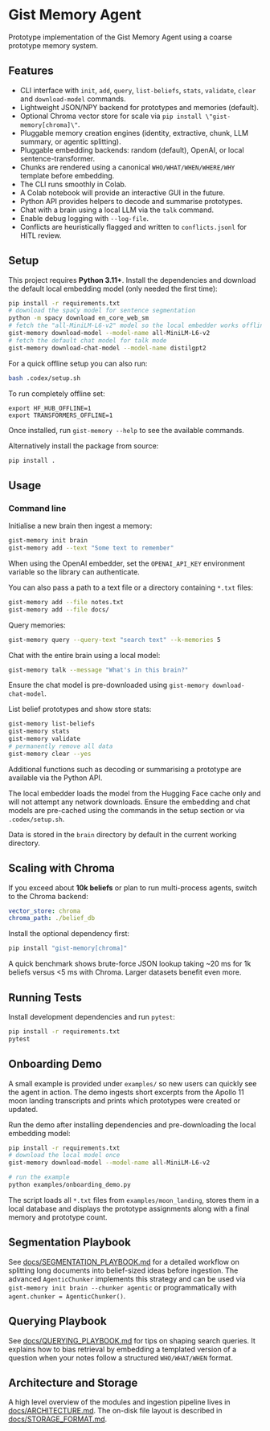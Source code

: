 # Gist Memory Agent

Prototype implementation of the Gist Memory Agent using a coarse prototype memory system.

## Features

- CLI interface with `init`, `add`, `query`, `list-beliefs`, `stats`,
  `validate`, `clear` and `download-model` commands.
- Lightweight JSON/NPY backend for prototypes and memories (default).
- Optional Chroma vector store for scale via ``pip install \"gist-memory[chroma]\"``.
- Pluggable memory creation engines (identity, extractive, chunk, LLM summary, or agentic splitting).
- Pluggable embedding backends: random (default), OpenAI, or local sentence-transformer.
- Chunks are rendered using a canonical ``WHO/WHAT/WHEN/WHERE/WHY`` template before embedding.
- The CLI runs smoothly in Colab.
- A Colab notebook will provide an interactive GUI in the future.
- Python API provides helpers to decode and summarise prototypes.
- Chat with a brain using a local LLM via the `talk` command.
- Enable debug logging with `--log-file`.
- Conflicts are heuristically flagged and written to `conflicts.jsonl` for
  HITL review.

## Setup

This project requires **Python 3.11+**.  Install the dependencies and download
the default local embedding model (only needed the first time):

```bash
pip install -r requirements.txt
# download the spaCy model for sentence segmentation
python -m spacy download en_core_web_sm
# fetch the "all-MiniLM-L6-v2" model so the local embedder works offline
gist-memory download-model --model-name all-MiniLM-L6-v2
# fetch the default chat model for talk mode
gist-memory download-chat-model --model-name distilgpt2
```

For a quick offline setup you can also run:

```bash
bash .codex/setup.sh
```


To run completely offline set:

```
export HF_HUB_OFFLINE=1
export TRANSFORMERS_OFFLINE=1
```
Once installed, run `gist-memory --help` to see the available commands.

Alternatively install the package from source:

```bash
pip install .
```

## Usage

### Command line

Initialise a new brain then ingest a memory:

```bash
gist-memory init brain
gist-memory add --text "Some text to remember"
```

When using the OpenAI embedder, set the ``OPENAI_API_KEY`` environment
variable so the library can authenticate.

You can also pass a path to a text file or a directory containing ``*.txt``
files:

```bash
gist-memory add --file notes.txt
gist-memory add --file docs/
```

Query memories:

```bash
gist-memory query --query-text "search text" --k-memories 5
```

Chat with the entire brain using a local model:

```bash
gist-memory talk --message "What's in this brain?"
```
Ensure the chat model is pre-downloaded using `gist-memory download-chat-model`.

List belief prototypes and show store stats:

```bash
gist-memory list-beliefs
gist-memory stats
gist-memory validate
# permanently remove all data
gist-memory clear --yes
```

Additional functions such as decoding or summarising a prototype are
available via the Python API.

The local embedder loads the model from the Hugging Face cache only and will not
attempt any network downloads. Ensure the embedding and chat models are
pre-cached using the commands in the setup section or via `.codex/setup.sh`.

Data is stored in the `brain` directory by default in the current working directory.

## Scaling with Chroma

If you exceed about **10k beliefs** or plan to run multi-process agents, switch to
the Chroma backend:

```yaml
vector_store: chroma
chroma_path: ./belief_db
```

Install the optional dependency first:

```bash
pip install "gist-memory[chroma]"
```

A quick benchmark shows brute-force JSON lookup taking ~20 ms for 1k beliefs
versus <5 ms with Chroma. Larger datasets benefit even more.

## Running Tests

Install development dependencies and run `pytest`:

```bash
pip install -r requirements.txt
pytest
```

## Onboarding Demo

A small example is provided under `examples/` so new users can quickly see the
agent in action.  The demo ingests short excerpts from the Apollo&nbsp;11 moon
landing transcripts and prints which prototypes were created or updated.

Run the demo after installing dependencies and pre-downloading the local
embedding model:

```bash
pip install -r requirements.txt
# download the local model once
gist-memory download-model --model-name all-MiniLM-L6-v2

# run the example
python examples/onboarding_demo.py
```

The script loads all `*.txt` files from `examples/moon_landing`, stores them in a
local database and displays the prototype assignments along with a final memory
and prototype count.


## Segmentation Playbook

See [docs/SEGMENTATION_PLAYBOOK.md](docs/SEGMENTATION_PLAYBOOK.md) for a detailed workflow on splitting long documents into belief-sized ideas before ingestion. The advanced `AgenticChunker` implements this strategy and can be used via `gist-memory init brain --chunker agentic` or programmatically with `agent.chunker = AgenticChunker()`.

## Querying Playbook

See [docs/QUERYING_PLAYBOOK.md](docs/QUERYING_PLAYBOOK.md) for tips on shaping search queries. It explains how to bias retrieval by embedding a templated version of a question when your notes follow a structured `WHO/WHAT/WHEN` format.

## Architecture and Storage

A high level overview of the modules and ingestion pipeline lives in
[docs/ARCHITECTURE.md](docs/ARCHITECTURE.md).  The on-disk file layout is
described in [docs/STORAGE_FORMAT.md](docs/STORAGE_FORMAT.md).
